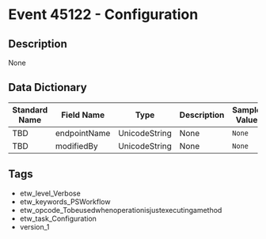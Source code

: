 # Event 45122 - Configuration

## Description
None

## Data Dictionary
|Standard Name|Field Name|Type|Description|Sample Value|
|---|---|---|---|---|
|TBD|endpointName|UnicodeString|None|`None`|
|TBD|modifiedBy|UnicodeString|None|`None`|

## Tags
* etw_level_Verbose
* etw_keywords_PSWorkflow
* etw_opcode_Tobeusedwhenoperationisjustexecutingamethod
* etw_task_Configuration
* version_1